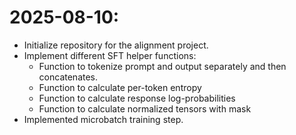 # 2025-08-10:
- Initialize repository for the alignment project.
- Implement different SFT helper functions:
  - Function to tokenize prompt and output separately and then concatenates.
  - Function to calculate per-token entropy
  - Function to calculate response log-probabilities
  - Function to calculate normalized tensors with mask
- Implemented microbatch training step.